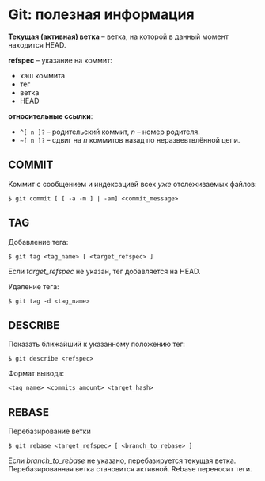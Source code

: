 # Git: полезная информация

**Текущая (активная) ветка** – ветка, на которой в данный момент находится HEAD.

**refspec** – указание на коммит:

* хэш коммита
* тег
* ветка
* HEAD

**относительные ссылки**:

* `^[ n ]?` – родительский коммит, _n_ – номер родителя.
* `~[ n ]?` – сдвиг на _n_ коммитов назад по неразвевтвлённой цепи.

## COMMIT

Коммит с сообщением и индексацией всех _уже_ отслеживаемых файлов:

`$ git commit [ [ -a -m ] | -am] <commit_message>`

## TAG

Добавление тега:

`$ git tag <tag_name> [ <target_refspec> ]`

Если *target_refspec* не указан, тег добавляется на HEAD.

Удаление тега:

`$ git tag -d <tag_name>`

## DESCRIBE

Показать ближайший к указанному положению тег:

`$ git describe <refspec>`

Формат вывода:

`<tag_name> <commits_amount> <target_hash>`

## REBASE

Перебазирование ветки

`$ git rebase <target_refspec> [ <branch_to_rebase> ]`

Если *branch_to_rebase* не указано, перебазируется текущая ветка.
Перебазированная ветка становится активной.
Rebase переносит теги.
